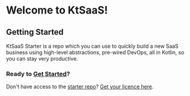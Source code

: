 # Welcome to KtSaaS!

## Getting Started

KtSaaS Starter is a repo which you can use to quickly build a new SaaS business using high-level abstractions, pre-wired DevOps, all in Kotlin, so you can stay very productive.

### Ready to [Get Started](/docs/guides/development/get-started)?

Don't have access to the [starter repo](https://github.com/getktsaas/ktsaas-starter)? [Get your licence here](/).
